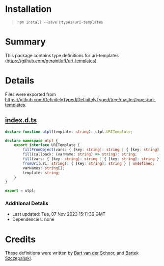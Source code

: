 # Installation
> `npm install --save @types/uri-templates`

# Summary
This package contains type definitions for uri-templates (https://github.com/geraintluff/uri-templates).

# Details
Files were exported from https://github.com/DefinitelyTyped/DefinitelyTyped/tree/master/types/uri-templates.
## [index.d.ts](https://github.com/DefinitelyTyped/DefinitelyTyped/tree/master/types/uri-templates/index.d.ts)
````ts
declare function utpl(template: string): utpl.URITemplate;

declare namespace utpl {
    export interface URITemplate {
        fillFromObject(vars: { [key: string]: string | { [key: string]: string } }): string;
        fill(callback: (varName: string) => string): string;
        fill(vars: { [key: string]: string | { [key: string]: string } }): string;
        fromUri(uri: string): { [key: string]: string } | undefined;
        varNames: string[];
        template: string;
    }
}

export = utpl;

````

### Additional Details
 * Last updated: Tue, 07 Nov 2023 15:11:36 GMT
 * Dependencies: none

# Credits
These definitions were written by [Bart van der Schoor](https://github.com/Bartvds), and [Bartek Szczepański](https://github.com/barnski).
